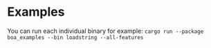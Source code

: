 # Examples

You can run each individual binary for example:
`cargo run --package boa_examples --bin loadstring --all-features`
